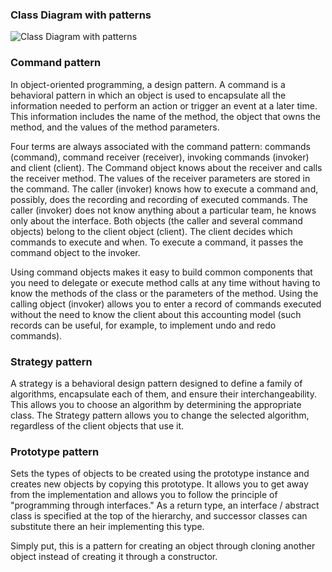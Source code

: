 ### Class Diagram with patterns

![Class Diagram with patterns](
https://github.com/B1nvoker/-photo_editor/blob/master/docs/Class%20Diagram%20with%20patterns/Class%20Diagram%20with%20patterns.png)

### Command pattern

In object-oriented programming, a design pattern. A command is a behavioral pattern in which an object is used to encapsulate all the information needed to perform an action or trigger an event at a later time. This information includes the name of the method, the object that owns the method, and the values of the method parameters.

Four terms are always associated with the command pattern: commands (command), command receiver (receiver), invoking commands (invoker) and client (client). The Command object knows about the receiver and calls the receiver method. The values of the receiver parameters are stored in the command. The caller (invoker) knows how to execute a command and, possibly, does the recording and recording of executed commands. The caller (invoker) does not know anything about a particular team, he knows only about the interface. Both objects (the caller and several command objects) belong to the client object (client). The client decides which commands to execute and when. To execute a command, it passes the command object to the invoker.

Using command objects makes it easy to build common components that you need to delegate or execute method calls at any time without having to know the methods of the class or the parameters of the method. Using the calling object (invoker) allows you to enter a record of commands executed without the need to know the client about this accounting model (such records can be useful, for example, to implement undo and redo commands).

### Strategy pattern

A strategy is a behavioral design pattern designed to define a family of algorithms, encapsulate each of them, and ensure their interchangeability. This allows you to choose an algorithm by determining the appropriate class. The Strategy pattern allows you to change the selected algorithm, regardless of the client objects that use it.

### Prototype pattern

Sets the types of objects to be created using the prototype instance and creates new objects by copying this prototype. It allows you to get away from the implementation and allows you to follow the principle of "programming through interfaces." As a return type, an interface / abstract class is specified at the top of the hierarchy, and successor classes can substitute there an heir implementing this type.

Simply put, this is a pattern for creating an object through cloning another object instead of creating it through a constructor.
